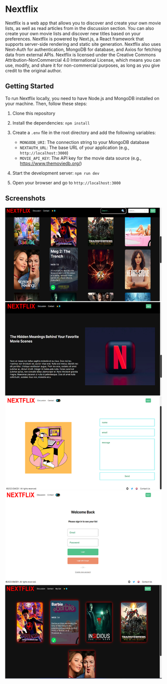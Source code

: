 # Nextflix

Nextflix is a web app that allows you to discover and create your own movie lists, as well as read articles from in the discussion section. You can also create your own movie lists and discover new titles based on your preferences. Nextflix is powered by Next.js, a React framework that supports server-side rendering and static site generation. Nextflix also uses Next-Auth for authentication, MongoDB for database, and Axios for fetching data from external APIs. Nextflix is licensed under the Creative Commons Attribution-NonCommercial 4.0 International License, which means you can use, modify, and share it for non-commercial purposes, as long as you give credit to the original author.

## Getting Started

To run Nextflix locally, you need to have Node.js and MongoDB installed on your machine. Then, follow these steps:

1. Clone this repository
2. Install the dependencies: `npm install`
3. Create a `.env` file in the root directory and add the following variables:

   - `MONGODB_URI`: The connection string to your MongoDB database
   - `NEXTAUTH_URL`: The base URL of your application (e.g., `http://localhost:3000`)
   - `MOVIE_API_KEY`: The API key for the movie data source (e.g., https://www.themoviedb.org/)
4. Start the development server: `npm run dev`
5. Open your browser and go to `http://localhost:3000`

## Screenshots

<img src="public/home-movies.png" width="600" height="300" /> <img src="public/discussion.png" width="600" height="300" /> <img src="public/contact.png" width="600" height="300" /> <img src="public/login.png" width="600" height="300" /> <img src="public/my-list.png" width="600" height="300" />
